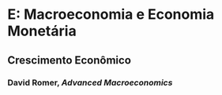 # E:	Macroeconomia e Economia Monetária


## Crescimento Econômico

### David Romer, *Advanced Macroeconomics*
